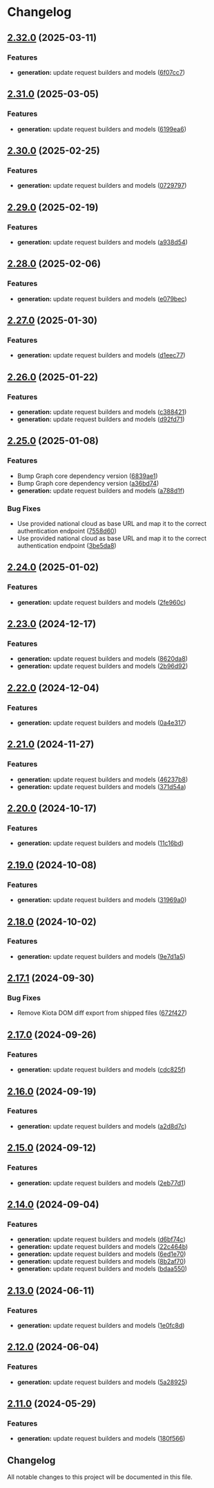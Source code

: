 # Changelog

## [2.32.0](https://github.com/microsoftgraph/msgraph-beta-sdk-php/compare/v2.31.0...v2.32.0) (2025-03-11)


### Features

* **generation:** update request builders and models ([6f07cc7](https://github.com/microsoftgraph/msgraph-beta-sdk-php/commit/6f07cc75095eaf027e238594c96679d97906f42a))

## [2.31.0](https://github.com/microsoftgraph/msgraph-beta-sdk-php/compare/v2.30.0...v2.31.0) (2025-03-05)


### Features

* **generation:** update request builders and models ([6199ea6](https://github.com/microsoftgraph/msgraph-beta-sdk-php/commit/6199ea6b2c537c8ddf66fbf24c8068e598f0718f))

## [2.30.0](https://github.com/microsoftgraph/msgraph-beta-sdk-php/compare/v2.29.0...v2.30.0) (2025-02-25)


### Features

* **generation:** update request builders and models ([0729797](https://github.com/microsoftgraph/msgraph-beta-sdk-php/commit/0729797a1300776fec2f28388950fb299cea0675))

## [2.29.0](https://github.com/microsoftgraph/msgraph-beta-sdk-php/compare/v2.28.0...v2.29.0) (2025-02-19)


### Features

* **generation:** update request builders and models ([a938d54](https://github.com/microsoftgraph/msgraph-beta-sdk-php/commit/a938d54b4307e739c5d98502564a748091473593))

## [2.28.0](https://github.com/microsoftgraph/msgraph-beta-sdk-php/compare/v2.27.0...v2.28.0) (2025-02-06)


### Features

* **generation:** update request builders and models ([e079bec](https://github.com/microsoftgraph/msgraph-beta-sdk-php/commit/e079bec89cfeab6be5d812cc72e27ea31352573f))

## [2.27.0](https://github.com/microsoftgraph/msgraph-beta-sdk-php/compare/v2.26.0...v2.27.0) (2025-01-30)


### Features

* **generation:** update request builders and models ([d1eec77](https://github.com/microsoftgraph/msgraph-beta-sdk-php/commit/d1eec77fa9b847497e04317217ae76afadb0f07f))

## [2.26.0](https://github.com/microsoftgraph/msgraph-beta-sdk-php/compare/v2.25.0...v2.26.0) (2025-01-22)


### Features

* **generation:** update request builders and models ([c388421](https://github.com/microsoftgraph/msgraph-beta-sdk-php/commit/c38842198716012aa33a7c2a6f1b408b61f75ced))
* **generation:** update request builders and models ([d92fd71](https://github.com/microsoftgraph/msgraph-beta-sdk-php/commit/d92fd71223c2fb57da7e028a20c44fb2a2692cfb))

## [2.25.0](https://github.com/microsoftgraph/msgraph-beta-sdk-php/compare/v2.24.0...v2.25.0) (2025-01-08)


### Features

* Bump Graph core dependency version ([6839ae1](https://github.com/microsoftgraph/msgraph-beta-sdk-php/commit/6839ae147b474889c4c81864c2ccfee6ac9a6af0))
* Bump Graph core dependency version ([a36bd74](https://github.com/microsoftgraph/msgraph-beta-sdk-php/commit/a36bd742416de81bc1f60e1988ca81a792eaf876))
* **generation:** update request builders and models ([a788d1f](https://github.com/microsoftgraph/msgraph-beta-sdk-php/commit/a788d1fe24015709bc6f33638b2469580fafe553))


### Bug Fixes

* Use provided national cloud as base URL and map it to the correct authentication endpoint ([7558d60](https://github.com/microsoftgraph/msgraph-beta-sdk-php/commit/7558d60a40d984b3d11327e3862831f2aa152378))
* Use provided national cloud as base URL and map it to the correct authentication endpoint ([3be5da8](https://github.com/microsoftgraph/msgraph-beta-sdk-php/commit/3be5da88288735b69a8cae06cdeb1f6a397349e0))

## [2.24.0](https://github.com/microsoftgraph/msgraph-beta-sdk-php/compare/v2.23.0...v2.24.0) (2025-01-02)


### Features

* **generation:** update request builders and models ([2fe960c](https://github.com/microsoftgraph/msgraph-beta-sdk-php/commit/2fe960c8ddb082f42bcbc5cbe13ca6163d79ff6d))

## [2.23.0](https://github.com/microsoftgraph/msgraph-beta-sdk-php/compare/v2.22.0...v2.23.0) (2024-12-17)


### Features

* **generation:** update request builders and models ([8620da8](https://github.com/microsoftgraph/msgraph-beta-sdk-php/commit/8620da819b811c7770deb247ed527a450344ad47))
* **generation:** update request builders and models ([2b96d92](https://github.com/microsoftgraph/msgraph-beta-sdk-php/commit/2b96d922351c366594ca963e1a15f36ceff439a1))

## [2.22.0](https://github.com/microsoftgraph/msgraph-beta-sdk-php/compare/v2.21.0...v2.22.0) (2024-12-04)


### Features

* **generation:** update request builders and models ([0a4e317](https://github.com/microsoftgraph/msgraph-beta-sdk-php/commit/0a4e317ad029b7ee7f9f627ba74ea3e00d1d53a5))

## [2.21.0](https://github.com/microsoftgraph/msgraph-beta-sdk-php/compare/v2.20.0...v2.21.0) (2024-11-27)


### Features

* **generation:** update request builders and models ([46237b8](https://github.com/microsoftgraph/msgraph-beta-sdk-php/commit/46237b8815faa76c907443e826b5b8aac4523efd))
* **generation:** update request builders and models ([371d54a](https://github.com/microsoftgraph/msgraph-beta-sdk-php/commit/371d54ac81a8877056a4a60e07c049f7e28afecf))

## [2.20.0](https://github.com/microsoftgraph/msgraph-beta-sdk-php/compare/v2.19.0...v2.20.0) (2024-10-17)


### Features

* **generation:** update request builders and models ([11c16bd](https://github.com/microsoftgraph/msgraph-beta-sdk-php/commit/11c16bdec0ddf841ba614f42063bf21578a7979a))

## [2.19.0](https://github.com/microsoftgraph/msgraph-beta-sdk-php/compare/v2.18.0...v2.19.0) (2024-10-08)


### Features

* **generation:** update request builders and models ([31969a0](https://github.com/microsoftgraph/msgraph-beta-sdk-php/commit/31969a004001dbcaf31ef042dbd003f93e0abdbb))

## [2.18.0](https://github.com/microsoftgraph/msgraph-beta-sdk-php/compare/v2.17.1...v2.18.0) (2024-10-02)


### Features

* **generation:** update request builders and models ([9e7d1a5](https://github.com/microsoftgraph/msgraph-beta-sdk-php/commit/9e7d1a5e5ac565b1ac3cf406a2b1f26642059457))

## [2.17.1](https://github.com/microsoftgraph/msgraph-beta-sdk-php/compare/v2.17.0...v2.17.1) (2024-09-30)


### Bug Fixes

* Remove Kiota DOM diff export from shipped files ([672f427](https://github.com/microsoftgraph/msgraph-beta-sdk-php/commit/672f427805289861b3b727a2d14db39aee970a54))

## [2.17.0](https://github.com/microsoftgraph/msgraph-beta-sdk-php/compare/v2.16.0...v2.17.0) (2024-09-26)


### Features

* **generation:** update request builders and models ([cdc825f](https://github.com/microsoftgraph/msgraph-beta-sdk-php/commit/cdc825f6608140add361b6e1b8b8e3dfa7d088c6))

## [2.16.0](https://github.com/microsoftgraph/msgraph-beta-sdk-php/compare/v2.15.0...v2.16.0) (2024-09-19)


### Features

* **generation:** update request builders and models ([a2d8d7c](https://github.com/microsoftgraph/msgraph-beta-sdk-php/commit/a2d8d7c23a49510c02b478069827bc2a183b6401))

## [2.15.0](https://github.com/microsoftgraph/msgraph-beta-sdk-php/compare/v2.14.0...v2.15.0) (2024-09-12)


### Features

* **generation:** update request builders and models ([2eb77d1](https://github.com/microsoftgraph/msgraph-beta-sdk-php/commit/2eb77d161de142fc16787994dd6fcd4a3a728372))

## [2.14.0](https://github.com/microsoftgraph/msgraph-beta-sdk-php/compare/v2.13.0...v2.14.0) (2024-09-04)


### Features

* **generation:** update request builders and models ([d6bf74c](https://github.com/microsoftgraph/msgraph-beta-sdk-php/commit/d6bf74c39158cbf614501d2e0bfc810ca8a8b60b))
* **generation:** update request builders and models ([22c464b](https://github.com/microsoftgraph/msgraph-beta-sdk-php/commit/22c464b65009e9476c28af5a1398dcb1d53b9395))
* **generation:** update request builders and models ([6ed1e70](https://github.com/microsoftgraph/msgraph-beta-sdk-php/commit/6ed1e704a843fcbddec57c317c499572765664ea))
* **generation:** update request builders and models ([8b2af70](https://github.com/microsoftgraph/msgraph-beta-sdk-php/commit/8b2af70bd94aa5f097c0a8cdd18eec254d074790))
* **generation:** update request builders and models ([bdaa550](https://github.com/microsoftgraph/msgraph-beta-sdk-php/commit/bdaa550b0f90ab3eab1591c81d29883f62aa132b))

## [2.13.0](https://github.com/microsoftgraph/msgraph-beta-sdk-php/compare/v2.12.0...v2.13.0) (2024-06-11)


### Features

* **generation:** update request builders and models ([1e0fc8d](https://github.com/microsoftgraph/msgraph-beta-sdk-php/commit/1e0fc8d62c1107f8fe4844800186859de2ab5c92))

## [2.12.0](https://github.com/microsoftgraph/msgraph-beta-sdk-php/compare/v2.11.0...v2.12.0) (2024-06-04)


### Features

* **generation:** update request builders and models ([5a28925](https://github.com/microsoftgraph/msgraph-beta-sdk-php/commit/5a28925206bb7953749beb770a9eb494c5fa3208))

## [2.11.0](https://github.com/microsoftgraph/msgraph-beta-sdk-php/compare/2.10.0...v2.11.0) (2024-05-29)


### Features

* **generation:** update request builders and models ([180f566](https://github.com/microsoftgraph/msgraph-beta-sdk-php/commit/180f566f498f044a05f3092ecbd9e6deb480b57b))

## Changelog

All notable changes to this project will be documented in this file.
